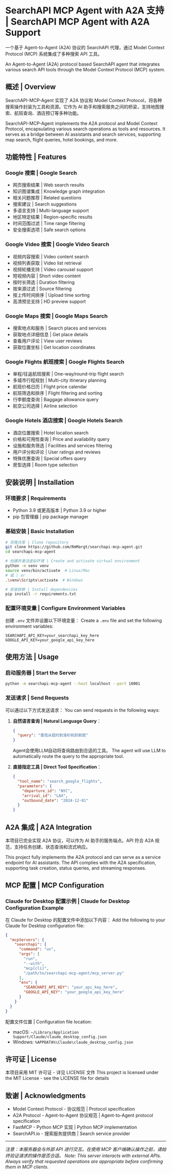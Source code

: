 # SearchAPI MCP Agent with A2A 支持 | SearchAPI MCP Agent with A2A Support

一个基于 Agent-to-Agent (A2A) 协议的 SearchAPI 代理，通过 Model Context Protocol (MCP) 系统集成了多种搜索 API 工具。

An Agent-to-Agent (A2A) protocol based SearchAPI agent that integrates various search API tools through the Model Context Protocol (MCP) system.

## 概述 | Overview

SearchAPI-MCP-Agent 实现了 A2A 协议和 Model Context Protocol，将各种搜索操作封装为工具和资源。它作为 AI 助手和搜索服务之间的桥梁，支持地图搜索、航班查询、酒店预订等多种功能。

SearchAPI-MCP-Agent implements the A2A protocol and Model Context Protocol, encapsulating various search operations as tools and resources. It serves as a bridge between AI assistants and search services, supporting map search, flight queries, hotel bookings, and more.

## 功能特性 | Features

### Google 搜索 | Google Search
* 网页搜索结果 | Web search results
* 知识图谱集成 | Knowledge graph integration
* 相关问题推荐 | Related questions
* 搜索建议 | Search suggestions
* 多语言支持 | Multi-language support
* 地区特定结果 | Region-specific results
* 时间范围过滤 | Time range filtering
* 安全搜索选项 | Safe search options

### Google Video 搜索 | Google Video Search
* 视频内容搜索 | Video content search
* 视频列表获取 | Video list retrieval
* 视频轮播支持 | Video carousel support
* 短视频内容 | Short video content
* 按时长筛选 | Duration filtering
* 按来源过滤 | Source filtering
* 按上传时间排序 | Upload time sorting
* 高清预览支持 | HD preview support

### Google Maps 搜索 | Google Maps Search
* 搜索地点和服务 | Search places and services
* 获取地点详细信息 | Get place details
* 查看用户评论 | View user reviews
* 获取位置坐标 | Get location coordinates

### Google Flights 航班搜索 | Google Flights Search
* 单程/往返航班搜索 | One-way/round-trip flight search
* 多城市行程规划 | Multi-city itinerary planning
* 航班价格日历 | Flight price calendar
* 航班筛选和排序 | Flight filtering and sorting
* 行李额度查询 | Baggage allowance query
* 航空公司选择 | Airline selection

### Google Hotels 酒店搜索 | Google Hotels Search
* 酒店位置搜索 | Hotel location search
* 价格和可用性查询 | Price and availability query
* 设施和服务筛选 | Facilities and services filtering
* 用户评分和评论 | User ratings and reviews
* 特殊优惠查询 | Special offers query
* 房型选择 | Room type selection

## 安装说明 | Installation

### 环境要求 | Requirements
* Python 3.9 或更高版本 | Python 3.9 or higher
* pip 包管理器 | pip package manager

### 基础安装 | Basic Installation

```bash
# 克隆仓库 | Clone repository
git clone https://github.com/RmMargt/searchapi-mcp-agent.git
cd searchapi-mcp-agent

# 创建并激活虚拟环境 | Create and activate virtual environment
python -m venv venv
source venv/bin/activate  # Linux/Mac
# 或 | or
.\venv\Scripts\activate  # Windows

# 安装依赖 | Install dependencies
pip install -r requirements.txt
```

### 配置环境变量 | Configure Environment Variables

创建 `.env` 文件并设置以下环境变量：
Create a `.env` file and set the following environment variables:

```
SEARCHAPI_API_KEY=your_searchapi_key_here
GOOGLE_API_KEY=your_google_api_key_here
```

## 使用方法 | Usage

### 启动服务器 | Start the Server
```bash
python -m searchapi-mcp-agent --host localhost --port 10001
```

### 发送请求 | Send Requests
可以通过以下方式发送请求：
You can send requests in the following ways:

1. **自然语言查询 | Natural Language Query**：
   ```json
   {
     "query": "查找从纽约到洛杉矶的航班"
   }
   ```
   Agent会使用LLM自动将查询路由到合适的工具。
   The agent will use LLM to automatically route the query to the appropriate tool.

2. **直接指定工具 | Direct Tool Specification**：
   ```json
   {
     "tool_name": "search_google_flights",
     "parameters": {
       "departure_id": "NYC",
       "arrival_id": "LAX",
       "outbound_date": "2024-12-01"
     }
   }
   ```

## A2A 集成 | A2A Integration

本项目已完全实现 A2A 协议，可以作为 AI 助手的服务端点。API 符合 A2A 规范，支持任务创建、状态查询和流式响应。

This project fully implements the A2A protocol and can serve as a service endpoint for AI assistants. The API complies with the A2A specification, supporting task creation, status queries, and streaming responses.

## MCP 配置 | MCP Configuration

### Claude for Desktop 配置示例 | Claude for Desktop Configuration Example

在 Claude for Desktop 的配置文件中添加以下内容：
Add the following to your Claude for Desktop configuration file:

```json
{
  "mcpServers": {
    "searchapi": {
      "command": "uv",
      "args": [
        "run",
        "--with",
        "mcp[cli]",
        "/path/to/searchapi-mcp-agent/mcp_server.py"
      ],
      "env": {
        "SEARCHAPI_API_KEY": "your_api_key_here",
        "GOOGLE_API_KEY": "your_google_api_key_here"
      }
    }
  }
}
```

配置文件位置 | Configuration file location:
* macOS: `~/Library/Application Support/Claude/claude_desktop_config.json`
* Windows: `%APPDATA%\Claude\claude_desktop_config.json`

## 许可证 | License

本项目采用 MIT 许可证 - 详见 LICENSE 文件
This project is licensed under the MIT License - see the LICENSE file for details

## 致谢 | Acknowledgments

* Model Context Protocol - 协议规范 | Protocol specification
* A2A Protocol - Agent-to-Agent 协议规范 | Agent-to-Agent protocol specification 
* FastMCP - Python MCP 实现 | Python MCP implementation
* SearchAPI.io - 搜索服务提供商 | Search service provider

---

_注意：本服务器会与外部 API 进行交互。在使用 MCP 客户端确认操作之前，请始终验证请求的操作是否合适。_
_Note: This server interacts with external APIs. Always verify that requested operations are appropriate before confirming them in MCP clients._ 
